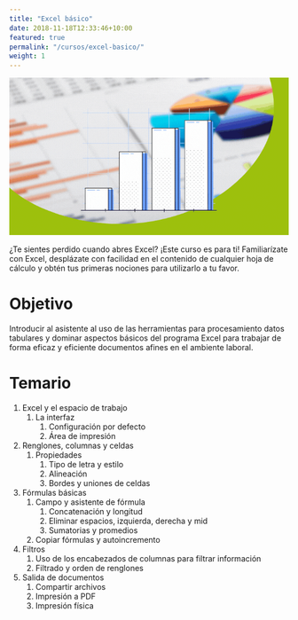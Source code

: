 ```yaml
---
title: "Excel básico"
date: 2018-11-18T12:33:46+10:00
featured: true
permalink: "/cursos/excel-basico/"
weight: 1
---
```


![Portada de Excel básico](/images/cursos/excel-basico.gif)

¿Te sientes perdido cuando abres Excel? ¡Este curso es para ti! Familiarízate con Excel, desplázate con facilidad en el contenido de cualquier hoja de cálculo y obtén tus primeras nociones para utilizarlo a tu favor.

# Objetivo

Introducir al asistente al uso de las herramientas para procesamiento datos tabulares y dominar aspectos básicos del programa Excel para trabajar de forma eficaz y eficiente documentos afines en el ambiente laboral.

# Temario 

1. Excel y el espacio de trabajo
    1. La interfaz
        1. Configuración por defecto 
        1. Área de impresión
1. Renglones, columnas y celdas
    1. Propiedades
        1. Tipo de letra y estilo
        1. Alineación
        1. Bordes y uniones de celdas
1. Fórmulas básicas
    1. Campo y asistente de fórmula
        1. Concatenación y longitud
        1. Eliminar espacios, izquierda, derecha y mid
        1. Sumatorias y promedios
    1. Copiar fórmulas y autoincremento
1. Filtros
    1. Uso de los encabezados de columnas para filtrar información
    1. Filtrado y orden de renglones
1. Salida de  documentos
    1. Compartir archivos
    1. Impresión a PDF
    1. Impresión física
